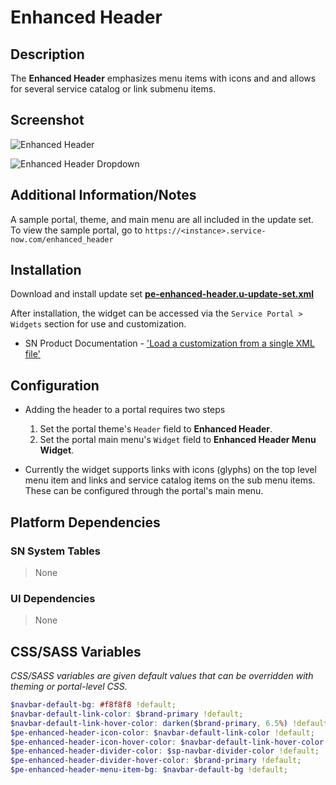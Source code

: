 # Enhanced Header

## Description

The **Enhanced Header** emphasizes menu items with icons and and allows for several service catalog or link submenu items.

## Screenshot

![Enhanced Header](https://raw.githubusercontent.com/platform-experience/serviceportal-widget-library/master/src/pe-enhanced-header/images/pe-enhanced-header.png)

![Enhanced Header Dropdown](https://raw.githubusercontent.com/platform-experience/serviceportal-widget-library/master/src/pe-enhanced-header/images/pe-enhanced-header-dropdown.png)

## Additional Information/Notes

A sample portal, theme, and main menu are all included in the update set. To view the sample portal, go to `https://<instance>.service-now.com/enhanced_header`

## Installation

Download and install update set **[pe-enhanced-header.u-update-set.xml](https://github.com/platform-experience/serviceportal-widget-library/blob/master/src/pe-enhanced-header/pe-enhanced-header.u-update-set.xml)**

After installation, the widget can be accessed via the `Service Portal > Widgets` section for use and customization.

* SN Product Documentation - ['Load a customization from a single XML file'](https://docs.servicenow.com/bundle/kingston-application-development/page/build/system-update-sets/task/t_SaveAnUpdateSetAsAnXMLFile.html)

## Configuration

- Adding the header to a portal requires two steps
	1. Set the portal theme's `Header` field to **Enhanced Header**.
	2. Set the portal main menu's `Widget` field to **Enhanced Header Menu Widget**.

- Currently the widget supports links with icons (glyphs) on the top level menu item and links and service catalog items on the sub menu items. These can be configured through the portal's main menu.

## Platform Dependencies

### SN System Tables

> None

### UI Dependencies

> None

## CSS/SASS Variables

_CSS/SASS variables are given default values that can be overridden with theming or portal-level CSS._

```scss
$navbar-default-bg: #f8f8f8 !default;
$navbar-default-link-color: $brand-primary !default;
$navbar-default-link-hover-color: darken($brand-primary, 6.5%) !default;
$pe-enhanced-header-icon-color: $navbar-default-link-color !default;
$pe-enhanced-header-icon-hover-color: $navbar-default-link-hover-color !default;
$pe-enhanced-header-divider-color: $sp-navbar-divider-color !default;
$pe-enhanced-header-divider-hover-color: $brand-primary !default;
$pe-enhanced-header-menu-item-bg: $navbar-default-bg !default;
```